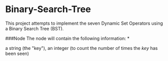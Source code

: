 # Binary-Search-Tree
This project attempts to implement the seven Dynamic Set Operators using a Binary Search Tree (BST). 

###Node
The node will contain the following information:
*

a string (the "key"), an integer (to count the number of times the *key* has been seen)

